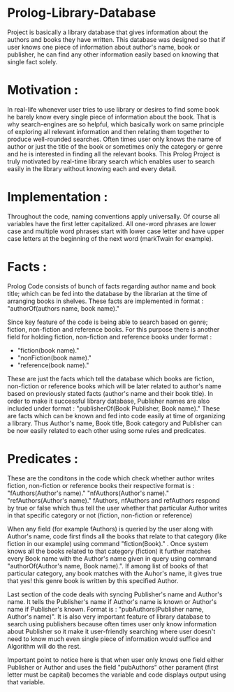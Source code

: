# Prolog-Library-Database
Project is basically a library database that gives information about the authors and books they have written. This database was designed so that if user knows one piece of  information about author's name, book or publisher, he can find any other information easily based on knowing that single fact solely.

# Motivation :
In real-life whenever user tries to use library or desires to find some book he barely know every single piece of information about the book. That is why search-engines are so helpful, which basically work on same principle of exploring all relevant information and then relating them together to produce well-rounded searches. 
Often times user only knows the name of author or just the title of the book or sometimes only the category or genre and he is interested in finding all the relevant books. This Prolog Project is truly motivated by real-time library search which enables user to search easily in the library without knowing each and every detail.

# Implementation :
Throughout the code, naming conventions apply universally. Of course all variables have the first letter capitalized. All one-word phrases are lower case and multiple word phrases start with lower case letter and have upper case letters at the beginning of the next word (markTwain for example).

# Facts :
Prolog Code consists of bunch of facts regarding author name and book title; which can be fed into the database by the librarian at the time of arranging books in shelves.
These facts are implemented in format : "authorOf(authors name, book name)." 

Since key feature of the code is being able to search based on genre; fiction, non-fiction and reference books. For this purpose there is another field for holding fiction, non-fiction and reference books under format : 
- "fiction(book name)." 
- "nonFiction(book name)."
- "reference(book name)."

These are just the facts which tell the database which books are fiction, non-fiction or reference books which will be later related to author's name based on previously stated facts (author's name and their book title).
In order to make it successful library database, Publisher names are also included under format : "publisherOf(Book Publisher, Book name)." These are facts which can be known and fed into code easily at time of organizing a library.
Thus Author's name, Book title, Book category and Publisher can be now easily related to each other using some rules and predicates.

# Predicates :
These are the conditons in the code which check whether author writes fiction, non-fiction or reference books their respective format is :
"fAuthors(Author's name)."
"nfAuthors(Author's name)."
"refAuthors(Author's name)."
fAuthors, nfAuthors and refAuthors respond by true or false which thus tell the user whether that particular Author writes in that specific category or not (fiction, non-fiction or reference)

When any field (for example fAuthors) is queried by the user along with Author's name, code first finds all the books that relate to that category (like fiction in our example) using command "fiction(Book)." . Once system knows all the books related to that category (fiction) it further matches every Book name with the Author's name given in query using command "authorOf(Author's name, Book name).". If among list of books of that particular category, any book matches with the Auhor's name, it gives true that yes! this genre book is written by this specified Author.

Last section of the code deals with syncing Publisher's name and Author's name. It tells the Publisher's name if Author's name is known or Author's name if Publisher's known.
Format is : "pubAuthors(Publisher name, Author's name)".
It is also very important feature of library database to search using publishers because often times user only know information about Publisher so it make it user-friendly searching where user doesn't need to know much even single piece of information would suffice and Algorithm will do the rest.

Important point to notice here is that when user only knows one field either Publisher or Author and uses the field "pubAuthors" other parament (first letter must be capital) becomes the variable and code displays output using that variable.
